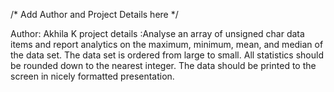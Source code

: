 /* Add Author and Project Details here */

Author: Akhila K
project details :Analyse an array of unsigned char data items and report analytics on the 
                 maximum, minimum, mean, and median of the data set. The data set is ordered 
                 from large to small. All statistics should be rounded down to the nearest integer. 
                 The data should be printed to the screen in nicely formatted presentation.
 